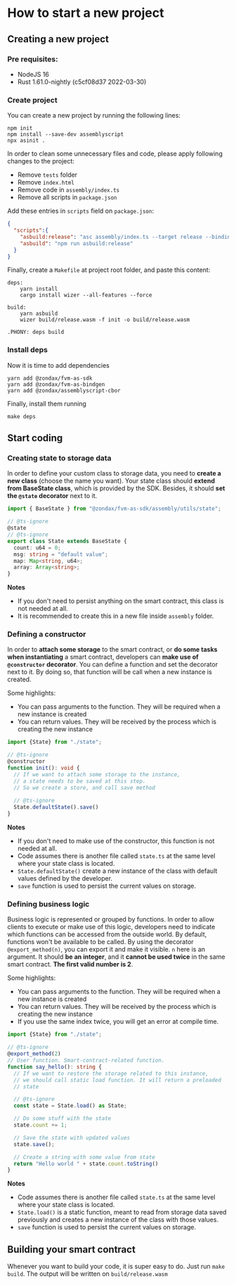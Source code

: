 # How to start a new project

## Creating a new project 

### Pre requisites:
- NodeJS 16
- Rust 1.61.0-nightly (c5cf08d37 2022-03-30)

### Create project
You can create a new project by running the following lines:
```
npm init
npm install --save-dev assemblyscript
npx asinit .
```

In order to clean some unnecessary files and code, please apply following changes to the project:
- Remove `tests` folder 
- Remove `index.html` 
- Remove code in `assembly/index.ts` 
- Remove all scripts in `package.json`

Add these entries in `scripts` field on `package.json`:

```json
{
  "scripts":{
    "asbuild:release": "asc assembly/index.ts --target release --bindings esm --use abort= --transform  @zondax/fvm-as-bindgen",
    "asbuild": "npm run asbuild:release"
  }
}
```

Finally, create a `Makefile` at project root folder, and paste this content: 
```
deps:
	yarn install
	cargo install wizer --all-features --force

build:
	yarn asbuild
	wizer build/release.wasm -f init -o build/release.wasm

.PHONY: deps build
```

### Install deps

Now it is time to add dependencies
```
yarn add @zondax/fvm-as-sdk
yarn add @zondax/fvm-as-bindgen
yarn add @zondax/assemblyscript-cbor
```

Finally, install them running
```
make deps
```

## Start coding 

### Creating state to storage data
In order to define your custom class to storage data, you need to **create a new class** (choose the name you want).
Your state class should **extend from BaseState class**, which is provided by the SDK. Besides, it should **set the `@state` decorator** 
next to it. 

```typescript
import { BaseState } from "@zondax/fvm-as-sdk/assembly/utils/state";

// @ts-ignore
@state
// @ts-ignore
export class State extends BaseState {
  count: u64 = 0;
  msg: string = "default value";
  map: Map<string, u64>;
  array: Array<string>;
}
```

**Notes**
- If you don't need to persist anything on the smart contract, this class is not needed at all.
- It is recommended to create this in a new file inside `assembly` folder.

### Defining a constructor
In order to **attach some storage** to the smart contract, or **do some tasks when instantiating** a smart contract, developers can **make use of
`@constructor` decorator**. You can define a function and set the decorator next to it. By doing so, that function will be call when a new
instance is created. 

Some highlights: 
- You can pass arguments to the function. They will be required when a new instance is created
- You can return values. They will be received by the process which is creating the new instance

```typescript
import {State} from "./state";

// @ts-ignore
@constructor
function init(): void {
  // If we want to attach some storage to the instance,
  // a state needs to be saved at this step.
  // So we create a store, and call save method
  
  // @ts-ignore
  State.defaultState().save()
}
```

**Notes**
- If you don't need to make use of the constructor, this function is not needed at all.
- Code assumes there is another file called `state.ts` at the same level where your state class is located.
- `State.defaultState()` create a new instance of the class with default values defined by the developer.
- `save` function is used to persist the current values on storage.

### Defining business logic
Business logic is represented or grouped by functions. In order to allow clients to execute or make use of this logic, developers need to 
indicate which functions can be accessed from the outside world. By default, functions won't be available to be called. By using the decorator
`@export_method(n)`, you can export it and make it visible. `n` here is an argument. It should **be an integer**, and it **cannot be used twice** 
in the same smart contract. **The first valid number is 2**.

Some highlights:
- You can pass arguments to the function. They will be required when a new instance is created
- You can return values. They will be received by the process which is creating the new instance
- If you use the same index twice, you will get an error at compile time. 


```typescript
import {State} from "./state";

// @ts-ignore
@export_method(2)
// User function. Smart-contract-related function.
function say_hello(): string {
  // If we want to restore the storage related to this instance,
  // we should call static load function. It will return a preloaded
  // state

  // @ts-ignore
  const state = State.load() as State;

  // Do some stuff with the state
  state.count += 1;

  // Save the state with updated values
  state.save();

  // Create a string with some value from state
  return "Hello world " + state.count.toString()
}
```

**Notes**
- Code assumes there is another file called `state.ts` at the same level where your state class is located.
- `State.load()` is a static function, meant to read from storage data saved previously and creates a new instance of the class with those values.
- `save` function is used to persist the current values on storage.

## Building your smart contract

Whenever you want to build your code, it is super easy to do. Just run `make build`. The output will be written on `build/release.wasm`
